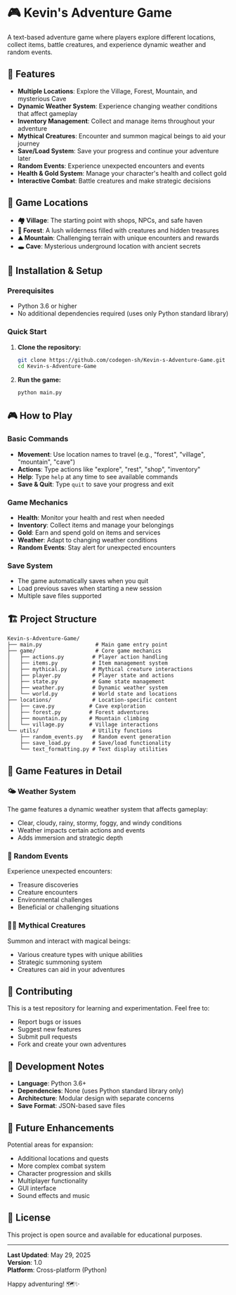 # 🎮 Kevin's Adventure Game

A text-based adventure game where players explore different locations, collect items, battle creatures, and experience dynamic weather and random events.

## 🌟 Features

- **Multiple Locations**: Explore the Village, Forest, Mountain, and mysterious Cave
- **Dynamic Weather System**: Experience changing weather conditions that affect gameplay
- **Inventory Management**: Collect and manage items throughout your adventure
- **Mythical Creatures**: Encounter and summon magical beings to aid your journey
- **Save/Load System**: Save your progress and continue your adventure later
- **Random Events**: Experience unexpected encounters and events
- **Health & Gold System**: Manage your character's health and collect gold
- **Interactive Combat**: Battle creatures and make strategic decisions

## 🎯 Game Locations

- **🏘️ Village**: The starting point with shops, NPCs, and safe haven
- **🌲 Forest**: A lush wilderness filled with creatures and hidden treasures
- **⛰️ Mountain**: Challenging terrain with unique encounters and rewards
- **🕳️ Cave**: Mysterious underground location with ancient secrets

## 🚀 Installation & Setup

### Prerequisites
- Python 3.6 or higher
- No additional dependencies required (uses only Python standard library)

### Quick Start

1. **Clone the repository:**
   ```bash
   git clone https://github.com/codegen-sh/Kevin-s-Adventure-Game.git
   cd Kevin-s-Adventure-Game
   ```

2. **Run the game:**
   ```bash
   python main.py
   ```

## 🎮 How to Play

### Basic Commands
- **Movement**: Use location names to travel (e.g., "forest", "village", "mountain", "cave")
- **Actions**: Type actions like "explore", "rest", "shop", "inventory"
- **Help**: Type `help` at any time to see available commands
- **Save & Quit**: Type `quit` to save your progress and exit

### Game Mechanics
- **Health**: Monitor your health and rest when needed
- **Inventory**: Collect items and manage your belongings
- **Gold**: Earn and spend gold on items and services
- **Weather**: Adapt to changing weather conditions
- **Random Events**: Stay alert for unexpected encounters

### Save System
- The game automatically saves when you quit
- Load previous saves when starting a new session
- Multiple save files supported

## 🏗️ Project Structure

```
Kevin-s-Adventure-Game/
├── main.py                 # Main game entry point
├── game/                   # Core game mechanics
│   ├── actions.py         # Player action handling
│   ├── items.py           # Item management system
│   ├── mythical.py        # Mythical creature interactions
│   ├── player.py          # Player state and actions
│   ├── state.py           # Game state management
│   ├── weather.py         # Dynamic weather system
│   └── world.py           # World state and locations
├── locations/             # Location-specific content
│   ├── cave.py           # Cave exploration
│   ├── forest.py         # Forest adventures
│   ├── mountain.py       # Mountain climbing
│   └── village.py        # Village interactions
└── utils/                 # Utility functions
    ├── random_events.py   # Random event generation
    ├── save_load.py       # Save/load functionality
    └── text_formatting.py # Text display utilities
```

## 🎨 Game Features in Detail

### 🌤️ Weather System
The game features a dynamic weather system that affects gameplay:
- Clear, cloudy, rainy, stormy, foggy, and windy conditions
- Weather impacts certain actions and events
- Adds immersion and strategic depth

### 🎲 Random Events
Experience unexpected encounters:
- Treasure discoveries
- Creature encounters
- Environmental challenges
- Beneficial or challenging situations

### 🧙‍♂️ Mythical Creatures
Summon and interact with magical beings:
- Various creature types with unique abilities
- Strategic summoning system
- Creatures can aid in your adventures

## 🤝 Contributing

This is a test repository for learning and experimentation. Feel free to:
- Report bugs or issues
- Suggest new features
- Submit pull requests
- Fork and create your own adventures

## 📝 Development Notes

- **Language**: Python 3.6+
- **Dependencies**: None (uses Python standard library only)
- **Architecture**: Modular design with separate concerns
- **Save Format**: JSON-based save files

## 🎯 Future Enhancements

Potential areas for expansion:
- Additional locations and quests
- More complex combat system
- Character progression and skills
- Multiplayer functionality
- GUI interface
- Sound effects and music

## 📄 License

This project is open source and available for educational purposes.

---

**Last Updated**: May 29, 2025  
**Version**: 1.0  
**Platform**: Cross-platform (Python)

Happy adventuring! 🗺️✨

